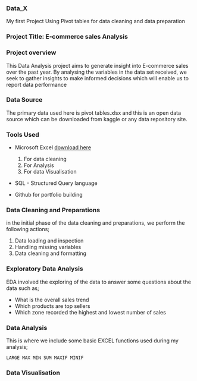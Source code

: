 ### Data_X
My first Project Using Pivot tables for data cleaning and data preparation

### Project Title: E-commerce sales Analysis

### Project overview
This Data Analysis project aims to generate insight into E-commerce sales over the past year. By analysing the variables in the data set received, we seek to gather insights to make informed decisions which will enable us to report data performance

### Data Source
The primary data used here is pivot tables.xlsx and this is an open data source which can be downloaded from kaggle or any data repository site.

### Tools Used

- Microsoft Excel [download here](https://www.microsoft.com)
  1. For data cleaning
  2. For Analysis
  3. For data Visualisation
     
- SQL - Structured Query language
- Github for portfolio building

### Data Cleaning and Preparations
in the initial phase of the data cleaning and preparations, we perform the following actions;
   1. Data loading and inspection
   2. Handling missing variables
   3. Data cleaning and formatting

### Exploratory Data Analysis
EDA involved the exploring of the data to answer some questions about the data such as;
- What is the overall sales trend
- Which products are top sellers
- Which zone recorded the highest and lowest number of sales

### Data Analysis
This is where we include some basic EXCEL functions used during my analysis;

```EXCEL
LARGE MAX MIN SUM MAXIF MINIF
```
### Data Visualisation
